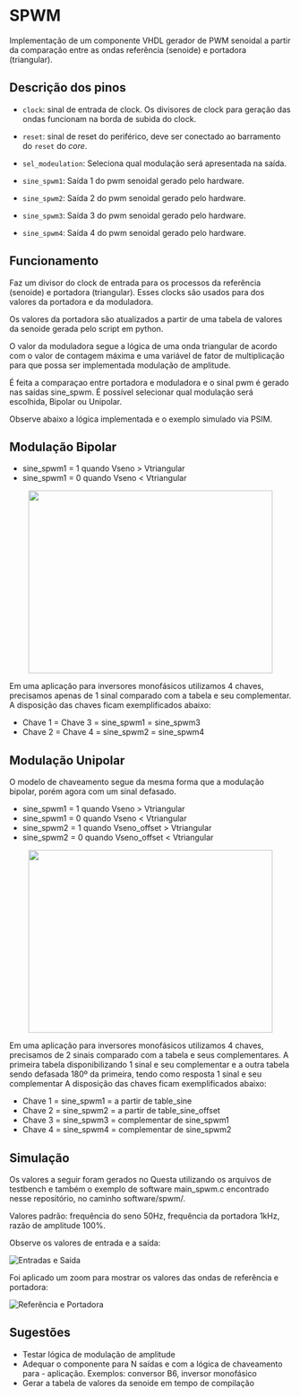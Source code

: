 # SPWM

Implementação de um componente VHDL gerador de PWM senoidal a partir da comparação entre as ondas referência (senoide) e portadora (triangular).

## Descrição dos pinos


- `clock`: sinal de entrada de clock. Os divisores de clock para geração das ondas funcionam na borda de subida do clock.  

- `reset`: sinal de reset do periférico, deve ser conectado ao barramento do `reset` do _core_.  

- `sel_modeulation`: Seleciona qual modulação será apresentada na saída.

- `sine_spwm1`: Saída 1 do pwm senoidal gerado pelo hardware.

- `sine_spwm2`: Saída 2 do pwm senoidal gerado pelo hardware.

- `sine_spwm3`: Saída 3 do pwm senoidal gerado pelo hardware.

- `sine_spwm4`: Saída 4 do pwm senoidal gerado pelo hardware.


## Funcionamento
Faz um divisor do clock de entrada para os processos da referência (senoide) e portadora (triangular). Esses clocks são usados para dos valores da portadora e da moduladora.

Os valores da portadora são atualizados a partir de uma tabela de valores da senoide gerada pelo script em python.

O valor da moduladora segue a lógica de uma onda triangular de acordo com o valor de contagem máxima e uma variável de fator de multiplicação para que possa ser implementada modulação de amplitude.

É feita a comparaçao entre portadora e moduladora e o sinal pwm é gerado nas saídas sine_spwm. É possível selecionar qual modulação será escolhida, Bipolar ou Unipolar.

Observe abaixo a lógica implementada e o exemplo simulado via PSIM.

## Modulação Bipolar

- sine_spwm1 = 1  quando Vseno > Vtriangular
- sine_spwm1 = 0  quando Vseno < Vtriangular

<p align="center">
<img src="https://github.com/xtarke/riscv-multicycle/blob/master/peripherals/spwm/spwm_example.png" width="436" height="326">

Em uma aplicação para inversores monofásicos utilizamos 4 chaves, precisamos apenas de 1 sinal comparado com a tabela e seu complementar. A disposição das chaves ficam exemplificados abaixo:


- Chave 1 = Chave 3 = sine_spwm1 = sine_spwm3
- Chave 2 = Chave 4 = sine_spwm2 = sine_spwm4

## Modulação Unipolar

O modelo de chaveamento segue da mesma forma que a modulação bipolar, porém agora com um sinal defasado.

- sine_spwm1 = 1  quando Vseno > Vtriangular
- sine_spwm1 = 0  quando Vseno < Vtriangular
- sine_spwm2 = 1  quando Vseno_offset > Vtriangular
- sine_spwm2 = 0  quando Vseno_offset < Vtriangular

<p align="center">
<img src="https://github.com/xtarke/riscv-multicycle/blob/master/peripherals/spwm/spwm_example_unipolar.png" width="436" height="326">



Em uma aplicação para inversores monofásicos utilizamos 4 chaves, precisamos de 2 sinais comparado com a tabela e seus complementares. A primeira tabela disponibilizando 1 sinal e seu complementar e a outra tabela sendo defasada 180º da primeira, tendo como resposta 1 sinal e seu complementar  A disposição das chaves ficam exemplificados abaixo:




- Chave 1 = sine_spwm1 = a partir de table_sine
- Chave 2 = sine_spwm2 = a partir de table_sine_offset
- Chave 3 = sine_spwm3 = complementar de sine_spwm1 
- Chave 4 = sine_spwm4 = complementar de sine_spwm2

## Simulação

Os valores a seguir foram gerados no Questa utilizando os arquivos de testbench e também o exemplo de software main_spwm.c encontrado nesse repositório, no caminho software/spwm/.

Valores padrão: frequência do seno 50Hz, frequência da portadora 1kHz, razão de amplitude 100%.

Observe os valores de entrada e a saída:

![Entradas e Saída](https://github.com/xtarke/riscv-multicycle/blob/master/peripherals/spwm/spwm_output.png)

Foi aplicado um zoom para mostrar os valores das ondas de referência e portadora:

![Referência e Portadora](https://github.com/xtarke/riscv-multicycle/blob/master/peripherals/spwm/spwm_internal_signals.png)

## Sugestões
- Testar lógica de modulação de amplitude
- Adequar o componente para N saídas e com a lógica de chaveamento para - aplicação. Exemplos: conversor B6, inversor monofásico
- Gerar a tabela de valores da senoide em tempo de compilação